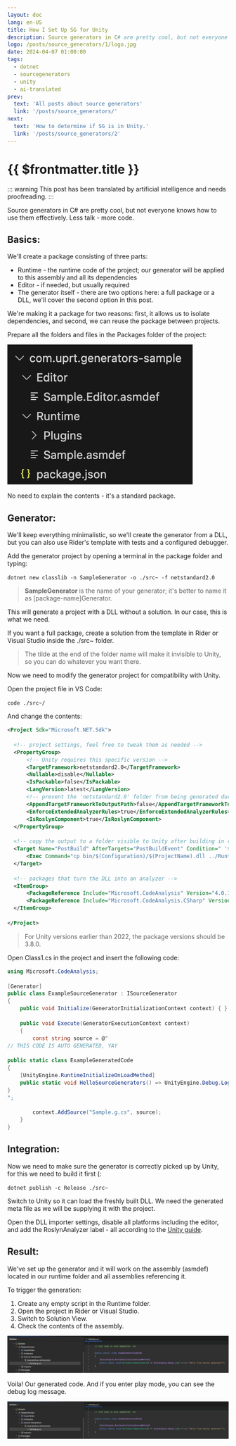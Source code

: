 ```yaml
---
layout: doc
lang: en-US
title: How I Set Up SG for Unity
description: Source generators in C# are pretty cool, but not everyone knows how to properly cook them.
logo: /posts/source_generators/1/logo.jpg
date: 2024-04-07 01:00:00
tags:
  - dotnet
  - sourcegenerators
  - unity
  - ai-translated
prev:
  text: 'All posts about source generators'
  link: '/posts/source_generators/'
next:
  text: 'How to determine if SG is in Unity.'
  link: '/posts/source_generators/2'
---
```

# {{ $frontmatter.title }}

::: warning
This post has been translated by artificial intelligence and needs proofreading.
:::

Source generators in C# are pretty cool, but not everyone knows how to use them effectively.
Less talk - more code.

## Basics:

We'll create a package consisting of three parts:

*  Runtime - the runtime code of the project; our generator will be applied to this assembly and all its dependencies
*  Editor - if needed, but usually required
*  The generator itself - there are two options here: a full package or a DLL, we'll cover the second option in this post.

We're making it a package for two reasons: first, it allows us to isolate dependencies, and second, we can reuse the package between projects.

Prepare all the folders and files in the Packages folder of the project:

![1](1.png)

No need to explain the contents - it's a standard package.

## Generator:

We'll keep everything minimalistic, so we'll create the generator from a DLL, but you can also use Rider's template with tests and a configured debugger.

Add the generator project by opening a terminal in the package folder and typing:

`dotnet new classlib -n SampleGenerator -o ./src~ -f netstandard2.0`

> **SampleGenerator** is the name of your generator; it's better to name it as [package-name]Generator.

This will generate a project with a DLL without a solution. In our case, this is what we need.

If you want a full package, create a solution from the template in Rider or Visual Studio inside the ./src~ folder.

> The tilde at the end of the folder name will make it invisible to Unity, so you can do whatever you want there.

Now we need to modify the generator project for compatibility with Unity.

Open the project file in VS Code:

`code ./src~/`

And change the contents:

```xml
<Project Sdk="Microsoft.NET.Sdk">
    
  <!-- project settings, feel free to tweak them as needed -->
  <PropertyGroup>
      <!-- Unity requires this specific version -->
      <TargetFramework>netstandard2.0</TargetFramework>
      <Nullable>disable</Nullable>
      <IsPackable>false</IsPackable>
      <LangVersion>latest</LangVersion>
      <!-- prevent the 'netstandard2.0' folder from being generated during build -->
      <AppendTargetFrameworkToOutputPath>false</AppendTargetFrameworkToOutputPath>
      <EnforceExtendedAnalyzerRules>true</EnforceExtendedAnalyzerRules>
      <IsRoslynComponent>true</IsRoslynComponent>
  </PropertyGroup>

  <!-- copy the output to a folder visible to Unity after building in release -->
  <Target Name="PostBuild" AfterTargets="PostBuildEvent" Condition=" '$(Configuration)' == 'Release' ">
      <Exec Command="cp bin/$(Configuration)/$(ProjectName).dll ../Runtime/Plugins/"/>
  </Target>

  <!-- packages that turn the DLL into an analyzer -->
  <ItemGroup>
      <PackageReference Include="Microsoft.CodeAnalysis" Version="4.0.1" PrivateAssets="all"/>
      <PackageReference Include="Microsoft.CodeAnalysis.CSharp" Version="4.0.1" PrivateAssets="all"/>
  </ItemGroup>
    
</Project>
```

> For Unity versions earlier than 2022, the package versions should be 3.8.0.

Open Class1.cs in the project and insert the following code:

```csharp
using Microsoft.CodeAnalysis;

[Generator]
public class ExampleSourceGenerator : ISourceGenerator
{
    public void Initialize(GeneratorInitializationContext context) { }

    public void Execute(GeneratorExecutionContext context)
    {
        const string source = @"
// THIS CODE IS AUTO GENERATED, YAY

public static class ExampleGeneratedCode
{
    [UnityEngine.RuntimeInitializeOnLoadMethod]
    public static void HelloSourceGenerators() => UnityEngine.Debug.Log(""Hello from source generator"");
}
";

        context.AddSource("Sample.g.cs", source);
    }
}
```

## Integration:

Now we need to make sure the generator is correctly picked up by Unity, for this we need to build it first (:

`dotnet publish -c Release ./src~`

Switch to Unity so it can load the freshly built DLL.
We need the generated meta file as we will be supplying it with the project.

Open the DLL importer settings, disable all platforms including the editor, and add the RoslynAnalyzer label - all according to the [Unity guide](https://docs.unity3d.com/Manual/roslyn-analyzers.html).

## Result:

We've set up the generator and it will work on the assembly (asmdef) located in our runtime folder and all assemblies referencing it.

To trigger the generation:

1. Create any empty script in the Runtime folder.
2. Open the project in Rider or Visual Studio.
3. Switch to Solution View.
4. Check the contents of the assembly.

![2](2.png)

Voila! Our generated code. And if you enter play mode, you can see the debug log message.

![3](2.png)
